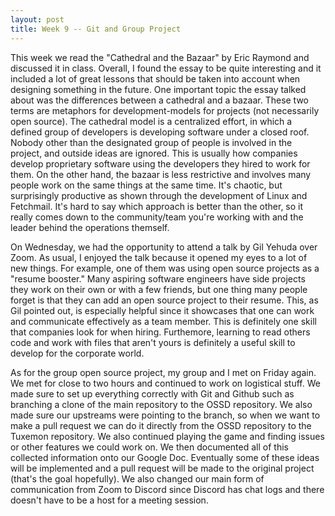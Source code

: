 ```yaml
---
layout: post
title: Week 9 -- Git and Group Project
---
```


This week we read the "Cathedral and the Bazaar" by Eric Raymond and discussed it in class.  Overall, I found the essay to be quite interesting and it included a lot of great lessons that should be taken into account when designing something in the future.  One important topic the essay talked about was the differences between a cathedral and a bazaar.  These two terms are metaphors for development-models for projects (not necessarily open source).  The cathedral model is a centralized effort, in which a defined group of developers is developing software under a closed roof.  Nobody other than the designated group of people is involved in the project, and outside ideas are ignored.  This is usually how companies develop proprietary software using the developers they hired to work for them.  On the other hand, the bazaar is less restrictive and involves many people work on the same things at the same time.  It's chaotic, but surprisingly productive as shown through the development of Linux and Fetchmail.  It's hard to say which approach is better than the other, so it really comes down to the community/team you're working with and the leader behind the operations themself.  

On Wednesday, we had the opportunity to attend a talk by Gil Yehuda over Zoom.  As usual, I enjoyed the talk because it opened my eyes to a lot of new things.  For example, one of them was using open source projects as a "resume booster."  Many aspiring software engineers have side projects they work on their own or with a few friends, but one thing many people forget is that they can add an open source project to their resume.  This, as Gil pointed out, is especially helpful since it showcases that one can work and communicate effectively as a team member. This is definitely one skill that companies look for when hiring.  Furthemore, learning to read others code and work with files that aren't yours is definitely a useful skill to develop for the corporate world.

As for the group open source project, my group and I met on Friday again.  We met for close to two hours and continued to work on logistical stuff.  We made sure to set up everything correctly with Git and Github such as branching a clone of the main repository to the OSSD repository.  We also made sure our upstreams were pointing to the branch, so when we want to make a pull request we can do it directly from the OSSD repository to the Tuxemon repository.  We also continued playing the game and finding issues or other features we could work on.  We then documented all of this collected information onto our Google Doc.  Eventually some of these ideas will be implemented and a pull request will be made to the original project (that's the goal hopefully).  We also changed our main form of communication from Zoom to Discord since Discord has chat logs and there doesn't have to be a host for a meeting session.
